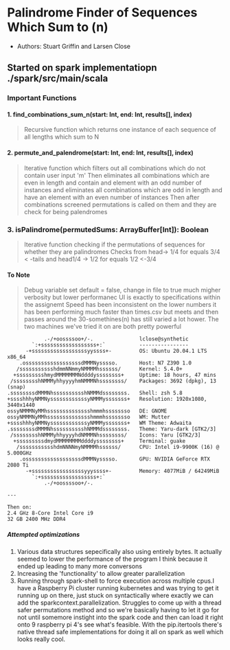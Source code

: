 # Palindrome Finder of Sequences Which Sum to (n)

- Authors: Stuart Griffin and Larsen Close

## Started on spark implementatiopn ./spark/src/main/scala

### Important Functions

#### 1. find_combinations_sum_n(start: Int, end: Int, results[], index)

> Recursive function which returns one instance of each sequence of all lengths which sum to N

#### 2. permute_and_palendrome(start: Int, end: Int, results[], index)

> Iterative function which filters out all combinations which do not contain user input 'm'
> Then eliminates all combinations which are even in length and contain and element with an odd number of instances
> and eliminates all combinations which are odd in length and have an element with an even number of instances
> Then after combinations screened permutations is called on them and they are check for being palendromes

### 3. isPalindrome(permutedSums: ArrayBuffer[Int]): Boolean

> Iterative function checking if the permutations of sequences for whether they are palindromes
> Checks from head-> 1/4 for equals 3/4 < -tails and head1/4 -> 1/2 for equals 1/2 <-3/4

#### To Note

> Debug variable set default = false, change in file to true much migher verbosity but lower performanec
> UI is exactly to specifications within the assignemt
> Speed has been inconsistent on the lower numbers it has been performing much faster than times.csv but meets
> and then passes around the 30-somethines(n) has still varied a lot hower. The two machines we've tried it on
> are both pretty powerful

``` shell
            .-/+oossssoo+/-.               lclose@synthetic 
        `:+ssssssssssssssssss+:`           ---------------- 
      -+ssssssssssssssssssyyssss+-         OS: Ubuntu 20.04.1 LTS x86_64 
    .ossssssssssssssssssdMMMNysssso.       Host: N7 Z390 1.0 
   /ssssssssssshdmmNNmmyNMMMMhssssss/      Kernel: 5.4.0+ 
  +ssssssssshmydMMMMMMMNddddyssssssss+     Uptime: 18 hours, 47 mins 
 /sssssssshNMMMyhhyyyyhmNMMMNhssssssss/    Packages: 3692 (dpkg), 13 (snap) 
.ssssssssdMMMNhsssssssssshNMMMdssssssss.   Shell: zsh 5.8 
+sssshhhyNMMNyssssssssssssyNMMMysssssss+   Resolution: 1920x1080, 3440x1440 
ossyNMMMNyMMhsssssssssssssshmmmhssssssso   DE: GNOME 
ossyNMMMNyMMhsssssssssssssshmmmhssssssso   WM: Mutter 
+sssshhhyNMMNyssssssssssssyNMMMysssssss+   WM Theme: Adwaita 
.ssssssssdMMMNhsssssssssshNMMMdssssssss.   Theme: Yaru-dark [GTK2/3] 
 /sssssssshNMMMyhhyyyyhdNMMMNhssssssss/    Icons: Yaru [GTK2/3] 
  +sssssssssdmydMMMMMMMMddddyssssssss+     Terminal: guake 
   /ssssssssssshdmNNNNmyNMMMMhssssss/      CPU: Intel i9-9900K (16) @ 5.000GHz 
    .ossssssssssssssssssdMMMNysssso.       GPU: NVIDIA GeForce RTX 2080 Ti 
      -+sssssssssssssssssyyyssss+-         Memory: 4077MiB / 64249MiB 
        `:+ssssssssssssssssss+:`
            .-/+oossssoo+/-.                                       
                                                                   
---

Then on:
2.4 GHz 8-Core Intel Core i9
32 GB 2400 MHz DDR4

```

##### Attempted optimizations

 1. Various data structures sepecifically also using entirely bytes. It actually seemed to lower the performance of the program I think because it ended up leading to many more conversons
 2. Increasing the 'functionality' to allow greater parallelization
 3. Running through spark-shell to force execution across multiple cpus.I have a Raspberry Pi cluster running kubernetes and was trying to get it running up on there, just stuck on syntactically where exactly we can add the sparkcontext.parallelization. Struggles to come up with a thread safer permutations method and so we're basically having to let it go for not until somemore instight into the spark code and then can load it right onto 9 raspberry pi 4's see what's feasible. With the pip.itertools there's native thread safe implementations for doing it all on spark as well which looks really cool.